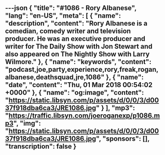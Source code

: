 ---json
{
  "title": "#1086 - Rory Albanese",
  "lang": "en-US",
  "meta": [
    {
      "name": "description",
      "content": "Rory Albanese is a comedian, comedy writer and television producer. He was an executive producer and writer for The Daily Show with Jon Stewart and also appeared on The Nightly Show with Larry Wilmore."
    },
    {
      "name": "keywords",
      "content": "podcast,joe,party,experience,rory,freak,rogan,albanese,deathsquad,jre,1086"
    },
    {
      "name": "date",
      "content": "Thu, 01 Mar 2018 00:54:02 +0000"
    },
    {
      "name": "og:image",
      "content": "https://static.libsyn.com/p/assets/d/0/0/3/d0037f918dba6ca3/JRE1086.jpg"
    }
  ],
  "mp3": "https://traffic.libsyn.com/joeroganexp/p1086.mp3",
  "img": "https://static.libsyn.com/p/assets/d/0/0/3/d0037f918dba6ca3/JRE1086.jpg",
  "sponsors": [],
  "transcription": false
}
---
<episode-header />

<timemark seconds="0" />

<transcribe-call-to-action />

<episode-footer />